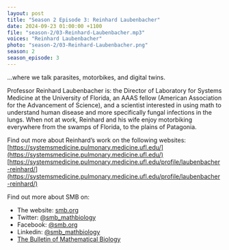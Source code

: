 ```yaml
---
layout: post
title: "Season 2 Episode 3: Reinhard Laubenbacher"
date: 2024-09-23 01:00:00 +1100
file: "season-2/03-Reinhard-Laubenbacher.mp3"
voices: "Reinhard Laubenbacher"
photo: "season-2/03-Reinhard-Laubenbacher.png"
season: 2
season_episode: 3
---
```


…where we talk parasites, motorbikes, and digital twins.

Professor Reinhard Laubenbacher is: the Director of Laboratory for Systems Medicine at the University of Florida, an AAAS fellow (American Association for the Advancement of Science), and a scientist interested in using math to understand human disease and more specifically fungal infections in the lungs.
When not at work, Reinhard and his wife enjoy motorbiking everywhere from the swamps of Florida, to the plains of Patagonia.

Find out more about Reinhard’s work on the following websites: 
[https://systemsmedicine.pulmonary.medicine.ufl.edu/](https://systemsmedicine.pulmonary.medicine.ufl.edu/)
[https://systemsmedicine.pulmonary.medicine.ufl.edu/profile/laubenbacher-reinhard/](https://systemsmedicine.pulmonary.medicine.ufl.edu/profile/laubenbacher-reinhard/)
 
Find out more about SMB on:
- The website: [smb.org](https://www.smb.org/)
- Twitter: [@smb_mathbiology](https://twitter.com/smb_mathbiology)
- Facebook: [@smb.org](https://www.facebook.com/smb.org/)
- Linkedin: [@smb_mathbiology](http://www.linkedin.com/company/smb-mathbiology/)
- [The Bulletin of Mathematical Biology](https://www.springer.com/journal/11538)
